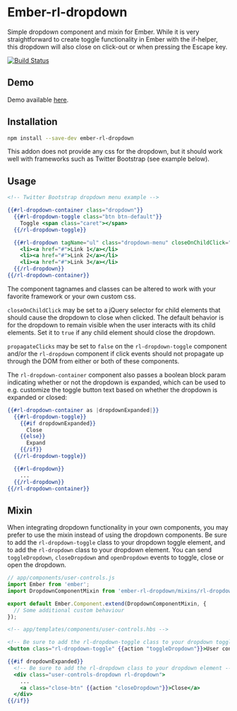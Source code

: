 # Ember-rl-dropdown

Simple dropdown component and mixin for Ember. While it is very straightforward to create toggle functionality in
Ember with the if-helper, this dropdown will also close on click-out or when pressing the Escape key.

[![Build Status](https://travis-ci.org/RSSchermer/ember-rl-dropdown.svg?branch=master)](https://travis-ci.org/RSSchermer/ember-rl-dropdown)

## Demo

Demo available [here](http://rsschermer.github.io/ember-rl-dropdown/).

## Installation

```bash
npm install --save-dev ember-rl-dropdown
```

This addon does not provide any css for the dropdown, but it should work well with frameworks such as Twitter Bootstrap
(see example below).

## Usage

```handlebars
<!-- Twitter Bootstrap dropdown menu example -->

{{#rl-dropdown-container class="dropdown"}}
  {{#rl-dropdown-toggle class="btn btn-default"}}
    Toggle <span class="caret"></span>
  {{/rl-dropdown-toggle}}

  {{#rl-dropdown tagName="ul" class="dropdown-menu" closeOnChildClick="a:link"}}
    <li><a href="#">Link 1</a></li>
    <li><a href="#">Link 2</a></li>
    <li><a href="#">Link 3</a></li>
  {{/rl-dropdown}}
{{/rl-dropdown-container}}
```

The component tagnames and classes can be altered to work with your favorite framework or your own custom css.

`closeOnChildClick` may be set to a jQuery selector for child elements that should cause the dropdown to close when
clicked. The default behavior is for the dropdown to remain visible when the user interacts with its child elements.
Set it to `true` if any child element should close the dropdown.

`propagateClicks` may be set to `false` on the `rl-dropdown-toggle` component and/or the `rl-dropdown` component if
click events should not propagate up through the DOM from either or both of these components.

The `rl-dropdown-container` component also passes a boolean block param indicating whether or not the dropdown is
expanded, which can be used to e.g. customize the toggle button text based on whether the dropdown is expanded or
closed:

```hbs
{{#rl-dropdown-container as |dropdownExpanded|}}
  {{#rl-dropdown-toggle}}
    {{#if dropdownExpanded}}
      Close
    {{else}}
      Expand
    {{/if}}
  {{/rl-dropdown-toggle}}

  {{#rl-dropdown}}
    ...
  {{/rl-dropdown}}
{{/rl-dropdown-container}}
```

## Mixin

When integrating dropdown functionality in your own components, you may prefer to use the mixin instead of using the
dropdown components. Be sure to add the `rl-dropdown-toggle` class to your dropdown toggle element, and to add the
`rl-dropdown` class to your dropdown element. You can send `toggleDropdown`, `closeDropdown` and `openDropdown` events
to toggle, close or open the dropdown.


```javascript
// app/components/user-controls.js
import Ember from 'ember';
import DropdownComponentMixin from 'ember-rl-dropdown/mixins/rl-dropdown-component';

export default Ember.Component.extend(DropdownComponentMixin, {
  // Some additional custom behaviour
});
```

```handlebars
<!-- app/templates/components/user-controls.hbs -->

<!-- Be sure to add the rl-dropdown-toggle class to your dropdown toggle element -->
<button class="rl-dropdown-toggle" {{action "toggleDropdown"}}>User controls</button>

{{#if dropdownExpanded}}
  <!-- Be sure to add the rl-dropdown class to your dropdown element -->
  <div class="user-controls-dropdown rl-dropdown">
    ...
    <a class="close-btn" {{action "closeDropdown"}}>Close</a>
  </div>
{{/if}}
```
